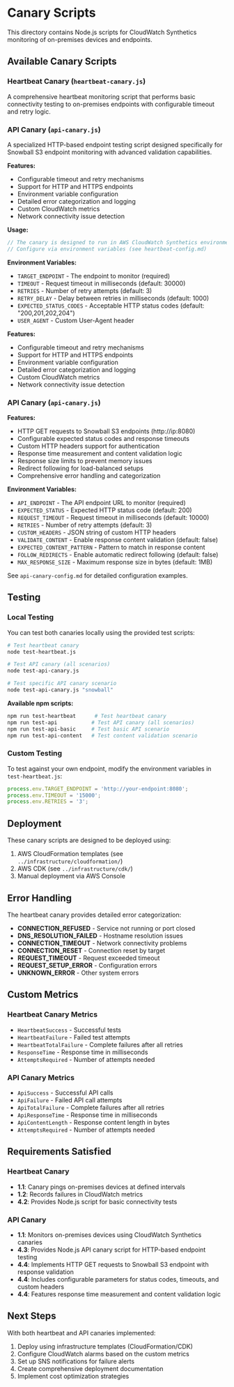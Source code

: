 # Canary Scripts

This directory contains Node.js scripts for CloudWatch Synthetics monitoring of on-premises devices and endpoints.

## Available Canary Scripts

### Heartbeat Canary (`heartbeat-canary.js`)

A comprehensive heartbeat monitoring script that performs basic connectivity testing to on-premises endpoints with configurable timeout and retry logic.

### API Canary (`api-canary.js`)

A specialized HTTP-based endpoint testing script designed specifically for Snowball S3 endpoint monitoring with advanced validation capabilities.

**Features:**
- Configurable timeout and retry mechanisms
- Support for HTTP and HTTPS endpoints
- Environment variable configuration
- Detailed error categorization and logging
- Custom CloudWatch metrics
- Network connectivity issue detection

**Usage:**
```javascript
// The canary is designed to run in AWS CloudWatch Synthetics environment
// Configure via environment variables (see heartbeat-config.md)
```

**Environment Variables:**
- `TARGET_ENDPOINT` - The endpoint to monitor (required)
- `TIMEOUT` - Request timeout in milliseconds (default: 30000)
- `RETRIES` - Number of retry attempts (default: 3)
- `RETRY_DELAY` - Delay between retries in milliseconds (default: 1000)
- `EXPECTED_STATUS_CODES` - Acceptable HTTP status codes (default: "200,201,202,204")
- `USER_AGENT` - Custom User-Agent header

**Features:**
- Configurable timeout and retry mechanisms
- Support for HTTP and HTTPS endpoints
- Environment variable configuration
- Detailed error categorization and logging
- Custom CloudWatch metrics
- Network connectivity issue detection

### API Canary (`api-canary.js`)

**Features:**
- HTTP GET requests to Snowball S3 endpoints (http://ip:8080)
- Configurable expected status codes and response timeouts
- Custom HTTP headers support for authentication
- Response time measurement and content validation logic
- Response size limits to prevent memory issues
- Redirect following for load-balanced setups
- Comprehensive error handling and categorization

**Environment Variables:**
- `API_ENDPOINT` - The API endpoint URL to monitor (required)
- `EXPECTED_STATUS` - Expected HTTP status code (default: 200)
- `REQUEST_TIMEOUT` - Request timeout in milliseconds (default: 10000)
- `RETRIES` - Number of retry attempts (default: 3)
- `CUSTOM_HEADERS` - JSON string of custom HTTP headers
- `VALIDATE_CONTENT` - Enable response content validation (default: false)
- `EXPECTED_CONTENT_PATTERN` - Pattern to match in response content
- `FOLLOW_REDIRECTS` - Enable automatic redirect following (default: false)
- `MAX_RESPONSE_SIZE` - Maximum response size in bytes (default: 1MB)

See `api-canary-config.md` for detailed configuration examples.

## Testing

### Local Testing

You can test both canaries locally using the provided test scripts:

```bash
# Test heartbeat canary
node test-heartbeat.js

# Test API canary (all scenarios)
node test-api-canary.js

# Test specific API canary scenario
node test-api-canary.js "snowball"
```

**Available npm scripts:**
```bash
npm run test-heartbeat      # Test heartbeat canary
npm run test-api           # Test API canary (all scenarios)
npm run test-api-basic     # Test basic API scenario
npm run test-api-content   # Test content validation scenario
```

### Custom Testing

To test against your own endpoint, modify the environment variables in `test-heartbeat.js`:

```javascript
process.env.TARGET_ENDPOINT = 'http://your-endpoint:8080';
process.env.TIMEOUT = '15000';
process.env.RETRIES = '3';
```

## Deployment

These canary scripts are designed to be deployed using:
1. AWS CloudFormation templates (see `../infrastructure/cloudformation/`)
2. AWS CDK (see `../infrastructure/cdk/`)
3. Manual deployment via AWS Console

## Error Handling

The heartbeat canary provides detailed error categorization:

- **CONNECTION_REFUSED** - Service not running or port closed
- **DNS_RESOLUTION_FAILED** - Hostname resolution issues
- **CONNECTION_TIMEOUT** - Network connectivity problems
- **CONNECTION_RESET** - Connection reset by target
- **REQUEST_TIMEOUT** - Request exceeded timeout
- **REQUEST_SETUP_ERROR** - Configuration errors
- **UNKNOWN_ERROR** - Other system errors

## Custom Metrics

### Heartbeat Canary Metrics
- `HeartbeatSuccess` - Successful tests
- `HeartbeatFailure` - Failed test attempts
- `HeartbeatTotalFailure` - Complete failures after all retries
- `ResponseTime` - Response time in milliseconds
- `AttemptsRequired` - Number of attempts needed

### API Canary Metrics
- `ApiSuccess` - Successful API calls
- `ApiFailure` - Failed API call attempts
- `ApiTotalFailure` - Complete failures after all retries
- `ApiResponseTime` - Response time in milliseconds
- `ApiContentLength` - Response content length in bytes
- `AttemptsRequired` - Number of attempts needed

## Requirements Satisfied

### Heartbeat Canary
- **1.1**: Canary pings on-premises devices at defined intervals
- **1.2**: Records failures in CloudWatch metrics
- **4.2**: Provides Node.js script for basic connectivity tests

### API Canary
- **1.1**: Monitors on-premises devices using CloudWatch Synthetics canaries
- **4.3**: Provides Node.js API canary script for HTTP-based endpoint testing
- **4.4**: Implements HTTP GET requests to Snowball S3 endpoint with response validation
- **4.4**: Includes configurable parameters for status codes, timeouts, and custom headers
- **4.4**: Features response time measurement and content validation logic

## Next Steps

With both heartbeat and API canaries implemented:
1. Deploy using infrastructure templates (CloudFormation/CDK)
2. Configure CloudWatch alarms based on the custom metrics
3. Set up SNS notifications for failure alerts
4. Create comprehensive deployment documentation
5. Implement cost optimization strategies